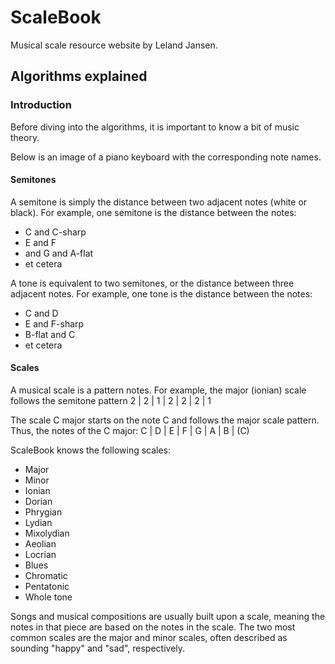 # ScaleBook
Musical scale resource website by Leland Jansen.

## Algorithms explained

### Introduction
Before diving into the algorithms, it is important to know a bit of music theory.

Below is an image of a piano keyboard with the corresponding note names.

#### Semitones
A semitone is simply the distance between two adjacent notes (white or black). For example, one semitone is the distance between the notes:
- C and C-sharp
- E and F
- and G and A-flat
- et cetera

A tone is equivalent to two semitones, or the distance between three adjacent notes. For example, one tone is the distance between the notes:
- C and D
- E and F-sharp
- B-flat and C
- et cetera

#### Scales
A musical scale is a pattern notes. For example, the major (ionian) scale follows the semitone pattern
2 | 2 | 1 | 2 | 2 | 2 | 1

The scale C major starts on the note C and follows the major scale pattern. Thus, the notes of the C major:
C | D | E | F | G | A | B | (C)

ScaleBook knows the following scales:
- Major
- Minor
- Ionian
- Dorian
- Phrygian
- Lydian
- Mixolydian
- Aeolian
- Locrian
- Blues
- Chromatic
- Pentatonic
- Whole tone

Songs and musical compositions are usually built upon a scale, meaning the notes in that piece are based on the notes in the scale. The two most common scales are the major and minor scales, often described as sounding "happy" and "sad", respectively.

